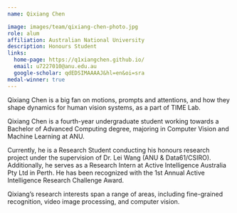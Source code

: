 ```yaml
---
name: Qixiang Chen

image: images/team/qixiang-chen-photo.jpg
role: alum
affiliation: Australian National University
description: Honours Student 
links:
  home-page: https://q1xiangchen.github.io/
  email: u7227010@anu.edu.au
  google-scholar: qdEDSIMAAAAJ&hl=en&oi=sra
medal-winner: true
---
```


Qixiang Chen is a big fan on motions, prompts and attentions, and how they shape dynamics for human vision systems, as a part of TIME Lab.

Qixiang Chen is a fourth-year undergraduate student working towards a Bachelor of Advanced Computing degree, majoring in Computer Vision and Machine Learning at ANU.

Currently, he is a Research Student conducting his honours research project under the supervision of Dr. Lei Wang (ANU & Data61/CSIRO). Additionally, he serves as a Research Intern at Active Intelligence Australia Pty Ltd in Perth. He has been recognized with the 1st Annual Active Intelligence Research Challenge Award.

Qixiang’s research interests span a range of areas, including fine-grained recognition, video image processing, and computer vision.